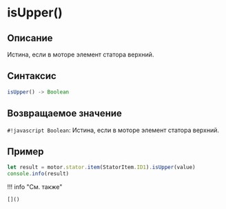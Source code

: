 # isUpper()

## Описание
Истина, если в моторе элемент статора верхний.

## Синтаксис
```javascript
isUpper() -> Boolean
```

## Возвращаемое значение
`#!javascript Boolean`: Истина, если в моторе элемент статора верхний.

## Пример
```javascript linenums="1"
let result = motor.stator.item(StatorItem.ID1).isUpper(value)
console.info(result)
```

!!! info "См. также"

    []()

